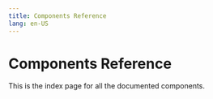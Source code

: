 ```yaml
---
title: Components Reference
lang: en-US
---
```


# Components Reference

This is the index page for all the documented components.
